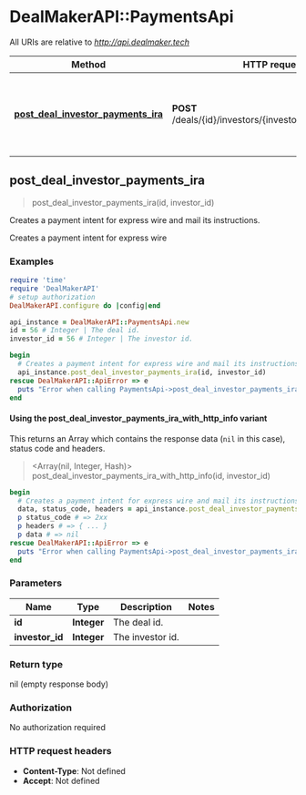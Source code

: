 # DealMakerAPI::PaymentsApi

All URIs are relative to *http://api.dealmaker.tech*

| Method | HTTP request | Description |
| ------ | ------------ | ----------- |
| [**post_deal_investor_payments_ira**](PaymentsApi.md#post_deal_investor_payments_ira) | **POST** /deals/{id}/investors/{investor_id}/payments/ira | Creates a payment intent for express wire and mail its instructions. |


## post_deal_investor_payments_ira

> post_deal_investor_payments_ira(id, investor_id)

Creates a payment intent for express wire and mail its instructions.

Creates a payment intent for express wire

### Examples

```ruby
require 'time'
require 'DealMakerAPI'
# setup authorization
DealMakerAPI.configure do |config|end

api_instance = DealMakerAPI::PaymentsApi.new
id = 56 # Integer | The deal id.
investor_id = 56 # Integer | The investor id.

begin
  # Creates a payment intent for express wire and mail its instructions.
  api_instance.post_deal_investor_payments_ira(id, investor_id)
rescue DealMakerAPI::ApiError => e
  puts "Error when calling PaymentsApi->post_deal_investor_payments_ira: #{e}"
end
```

#### Using the post_deal_investor_payments_ira_with_http_info variant

This returns an Array which contains the response data (`nil` in this case), status code and headers.

> <Array(nil, Integer, Hash)> post_deal_investor_payments_ira_with_http_info(id, investor_id)

```ruby
begin
  # Creates a payment intent for express wire and mail its instructions.
  data, status_code, headers = api_instance.post_deal_investor_payments_ira_with_http_info(id, investor_id)
  p status_code # => 2xx
  p headers # => { ... }
  p data # => nil
rescue DealMakerAPI::ApiError => e
  puts "Error when calling PaymentsApi->post_deal_investor_payments_ira_with_http_info: #{e}"
end
```

### Parameters

| Name | Type | Description | Notes |
| ---- | ---- | ----------- | ----- |
| **id** | **Integer** | The deal id. |  |
| **investor_id** | **Integer** | The investor id. |  |

### Return type

nil (empty response body)

### Authorization

No authorization required

### HTTP request headers

- **Content-Type**: Not defined
- **Accept**: Not defined

